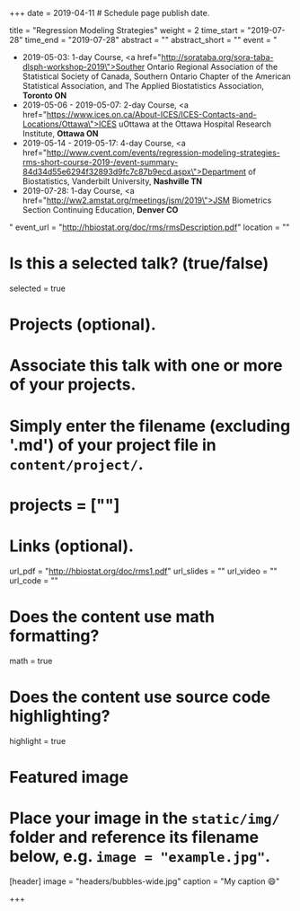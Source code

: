 +++
date = 2019-04-11  # Schedule page publish date.

title = "Regression Modeling Strategies"
weight = 2
time_start = "2019-07-28"
time_end = "2019-07-28"
abstract = ""
abstract_short = ""
event = "<ul><li>2019-05-03: 1-day Course, <a href=\"http://sorataba.org/sora-taba-dlsph-workshop-2019\">Souther Ontario Regional Association of the Statistical Society of Canada, Southern Ontario Chapter of the American Statistical Association, and The Applied Biostatistics Association</a>, <b>Toronto ON</b></li><li>2019-05-06 - 2019-05-07: 2-day Course, <a href=\"https://www.ices.on.ca/About-ICES/ICES-Contacts-and-Locations/Ottawa\">ICES uOttawa</a> at the Ottawa Hospital Research Institute, <b>Ottawa ON</b></li><li>2019-05-14 - 2019-05-17: 4-day Course, <a href=\"http://www.cvent.com/events/regression-modeling-strategies-rms-short-course-2019-/event-summary-84d34d55e6294f32893d9fc7c87b9ecd.aspx\">Department of Biostatistics, Vanderbilt University</a>, <b>Nashville TN</b></li><li>2019-07-28: 1-day Course, <a href=\"http://ww2.amstat.org/meetings/jsm/2019\">JSM Biometrics Section Continuing Education</a>, <b>Denver CO</b></li></ul>"
event_url = "http://hbiostat.org/doc/rms/rmsDescription.pdf"
location = ""

# Is this a selected talk? (true/false)
selected = true

# Projects (optional).
#   Associate this talk with one or more of your projects.
#   Simply enter the filename (excluding '.md') of your project file in `content/project/`.
# projects = [""]

# Links (optional).
url_pdf = "http://hbiostat.org/doc/rms1.pdf"
url_slides = ""
url_video = ""
url_code = ""

# Does the content use math formatting?
math = true

# Does the content use source code highlighting?
highlight = true

# Featured image
# Place your image in the `static/img/` folder and reference its filename below, e.g. `image = "example.jpg"`.
[header]
image = "headers/bubbles-wide.jpg"
caption = "My caption :smile:"

+++
